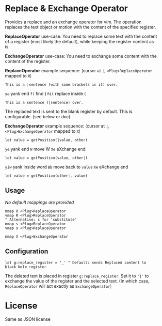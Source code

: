 
# Replace & Exchange Operator

Provides a replace and an exchange operator for vim.
The operation replaces the text object or motion with the content of the specified register.

**ReplaceOperator** use-case:
You need to replace some text with the content of a register (most likely the
default), while keeping the register content as is.

**ExchangeOperator** use-case:
You need to exchange some content with the content of the register.


**ReplaceOperator** example sequence: (cursor at `|`, `<Plug>ReplaceOperator` mapped to `R`)
```
This is a |sentence (with some brackets in it) over.
```
`ye` yank end
`f(` find (
`Ri(` replace inside (
```
This is a sentence (|sentence) over.
```
The replaced text is sent to the blank register by default.
This is configurable. (see below or doc)


**ExchangeOperator** example sequence: (cursor at `|`, `<Plug>ExchangeOperator` mapped to `X`)
```
let value = getPosition(|value, other)
```
`ye` yank end
`W` move W
`Xe` eXchange end
```
let value = getPosition(value, other|)
```
`yiw` yank inside word
`Bb` move back to `value`
`Xe` eXchange end
```
let value = getPosition(other|, value)
```


## Usage

*No default mappings are provided*

```vim
nmap R <Plug>ReplaceOperator
vmap R <Plug>ReplaceOperator
" Alternative: s for 'substitute'
nmap s <Plug>ReplaceOperator
vmap s <Plug>ReplaceOperator

nmap X <Plug>ExchangeOperator
```


## Configuration

```vim
let g:replace_register = '_' " Default: sends Replaced content to black hole register
```

The deleted text is placed in register `g:replace_register`.
Set it to `'|'` to exchange the value of the register and the selected text.
(In which case, `ReplaceOperator` will act exactly as `ExchangeOperator`)


# License

Same as JSON license
